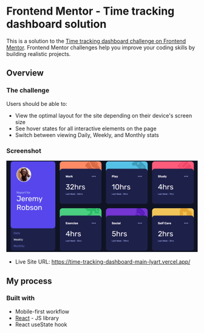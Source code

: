 # Frontend Mentor - Time tracking dashboard solution

This is a solution to the [Time tracking dashboard challenge on Frontend Mentor](https://www.frontendmentor.io/challenges/time-tracking-dashboard-UIQ7167Jw). Frontend Mentor challenges help you improve your coding skills by building realistic projects. 

## Overview

### The challenge

Users should be able to:

- View the optimal layout for the site depending on their device's screen size
- See hover states for all interactive elements on the page
- Switch between viewing Daily, Weekly, and Monthly stats

### Screenshot

![](public/images/time-tracking.gif)

- Live Site URL: https://time-tracking-dashboard-main-lyart.vercel.app/

## My process

### Built with

- Mobile-first workflow
- [React](https://reactjs.org/) - JS library
- React useState hook
